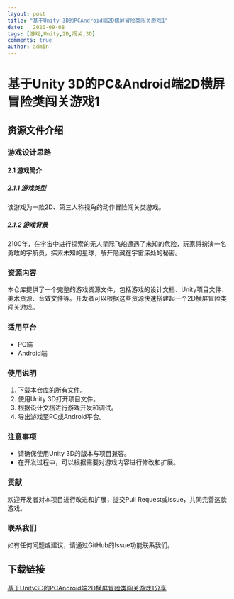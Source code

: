 ```yaml
---
layout: post
title: "基于Unity 3D的PCAndroid端2D横屏冒险类闯关游戏1"
date:   2020-09-08
tags: [游戏,Unity,2D,闯关,3D]
comments: true
author: admin
---
```

# 基于Unity 3D的PC&Android端2D横屏冒险类闯关游戏1

## 资源文件介绍

### 游戏设计思路

#### 2.1 游戏简介

##### 2.1.1 游戏类型
该游戏为一款2D、第三人称视角的动作冒险闯关类游戏。

##### 2.1.2 游戏背景
2100年，在宇宙中进行探索的无人星际飞船遭遇了未知的危险，玩家将扮演一名勇敢的宇航员，探索未知的星球，解开隐藏在宇宙深处的秘密。

### 资源内容
本仓库提供了一个完整的游戏资源文件，包括游戏的设计文档、Unity项目文件、美术资源、音效文件等。开发者可以根据这些资源快速搭建起一个2D横屏冒险类闯关游戏。

### 适用平台
- PC端
- Android端

### 使用说明
1. 下载本仓库的所有文件。
2. 使用Unity 3D打开项目文件。
3. 根据设计文档进行游戏开发和调试。
4. 导出游戏至PC或Android平台。

### 注意事项
- 请确保使用Unity 3D的版本与项目兼容。
- 在开发过程中，可以根据需要对游戏内容进行修改和扩展。

### 贡献
欢迎开发者对本项目进行改进和扩展，提交Pull Request或Issue，共同完善这款游戏。

### 联系我们
如有任何问题或建议，请通过GitHub的Issue功能联系我们。

## 下载链接

[基于Unity3D的PCAndroid端2D横屏冒险类闯关游戏1分享](https://pan.quark.cn/s/ceb410cad596)